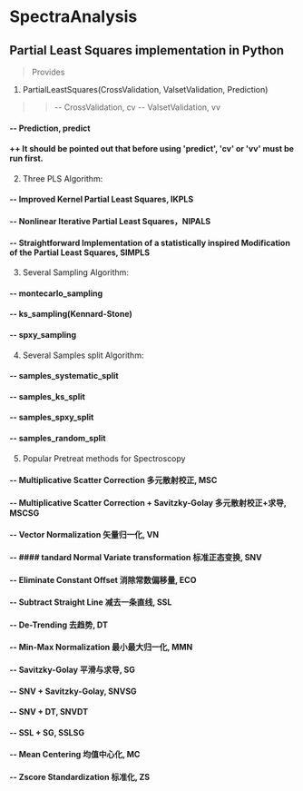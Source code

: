 # SpectraAnalysis
## Partial Least Squares implementation in Python
> Provides
1. PartialLeastSquares(CrossValidation, ValsetValidation, Prediction)
>> -- CrossValidation, cv
>> -- ValsetValidation, vv
#### -- Prediction, predict
#### ++ It should be pointed out that before using 'predict', 'cv' or 'vv' must be run first.

2. Three PLS Algorithm:
#### -- Improved Kernel Partial Least Squares, IKPLS
#### -- Nonlinear Iterative Partial Least Squares，NIPALS
#### -- Straightforward Implementation of a statistically inspired Modification of the Partial Least Squares, SIMPLS

3. Several Sampling Algorithm:
#### -- montecarlo_sampling
#### -- ks_sampling(Kennard-Stone)
#### -- spxy_sampling

4. Several Samples split Algorithm:
#### -- samples_systematic_split
#### -- samples_ks_split
#### -- samples_spxy_split
#### -- samples_random_split

5. Popular Pretreat methods for Spectroscopy
#### -- Multiplicative Scatter Correction 多元散射校正, MSC
#### -- Multiplicative Scatter Correction + Savitzky-Golay 多元散射校正+求导, MSCSG
#### -- Vector Normalization 矢量归一化, VN
#### -- #### tandard Normal Variate transformation 标准正态变换, SNV
#### -- Eliminate Constant Offset 消除常数偏移量, ECO
#### -- Subtract Straight Line 减去一条直线, SSL
#### -- De-Trending 去趋势, DT
#### -- Min-Max Normalization 最小最大归一化, MMN
#### -- Savitzky-Golay 平滑与求导, SG
#### -- SNV + Savitzky-Golay, SNVSG
#### -- SNV + DT, SNVDT
#### -- SSL + SG, SSLSG
#### -- Mean Centering 均值中心化, MC
#### -- Zscore Standardization 标准化, ZS

